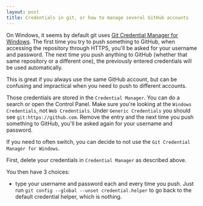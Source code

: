 ```yaml
---
layout: post
title: Credentials in git, or how to manage several GitHub accounts
---
```


On Windows, it seems by default git uses [Git Credential Manager for Windows](https://github.com/Microsoft/Git-Credential-Manager-for-Windows). The first time you try to push something to GitHub, when accessing the repository through HTTPS, you'll be asked for your username and password. The next time you push anything to GitHub (whether that same repository or a different one), the previously entered credentials will be used automatically.

This is great if you always use the same GitHub account, but can be confusing and impractical when you need to push to different accounts.

Those credentials are stored in the `Credential Manager`. You can do a search or open the Control Panel. Make sure you're looking at the `Windows Credentials`, not `Web Credentials`. Under `Generic Credentials` you should see `git:https://github.com`. Remove the entry and the next time you push something to GitHub, you'll be asked again for your username and password.

If you need to often switch, you can decide to not use the `Git Credential Manager for Windows`.

First, delete your credentials in `Credential Manager` as described above.

You then have 3 choices:

- type your username and password each and every time you push. Just run `git config --global --unset credential.helper` to go back to the default credential helper, which is nothing.

